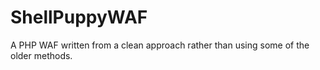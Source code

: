 # ShellPuppyWAF
A PHP WAF written from a clean approach rather than using some of the older methods.
